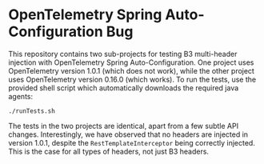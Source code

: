 # OpenTelemetry Spring Auto-Configuration Bug
This repository contains two sub-projects for testing B3 multi-header injection with OpenTelemetry Spring
Auto-Configuration. One project uses OpenTelemetry version 1.0.1 (which does not work), while the other project uses
OpenTelemetry version 0.16.0 (which works). To run the tests, use the provided shell script which automatically
downloads the required java agents:

```
./runTests.sh
```

The tests in the two projects are identical, apart from a few subtle API changes. Interestingly, we have observed that
no headers are injected in version 1.0.1, despite the `RestTemplateInterceptor` being correctly injected. This is the
case for all types of headers, not just B3 headers.
